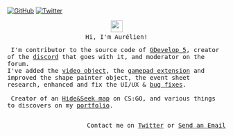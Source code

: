 
[![GitHub](https://img.shields.io/github/followers/Bouh.svg?style=social&label=Follow&maxAge=2592000)](https://github.com/Bouh)
[![Twitter](https://img.shields.io/twitter/follow/3D_Aurel?label=Follow&style=social)](https://twitter.com/3D_Aurel)

<p align="center">
	<img src="https://user-images.githubusercontent.com/5679180/79618120-0daffb80-80be-11ea-819e-d2b0fa904d07.gif" width="27px">
	<samp>    
		<br>Hi, I'm Aurélien!<br>
	</samp>
</p>
<p align="left">
	<samp>
		&nbsp;I'm contributor to the source code of <a href="https://github.com/4ian/GDevelop">GDevelop 5</a>, creator of the <a href="https://discord.gg/rjdYHvj">discord</a> that goes with it, and moderator on the forum.
		<br>I've added the <a href="https://github.com/4ian/GDevelop/pulls?q=is%3Apr+author%3ABouh+video+object">video object</a>, the <a href="https://github.com/4ian/GDevelop-extensions/pulls?q=is%3Apr+author%3ABouh+gamepad">gamepad extension</a> and improved the shape painter object, the event sheet research, enhanced and fix the UI/UX & <a href="https://github.com/4ian/GDevelop/pulls?q=is%3Apr+author%3ABouh">bug fixes</a>.
		<br><br>
		&nbsp;Creator of an <a href="https://steamcommunity.com/sharedfiles/filedetails/?id=1532233912">Hide&Seek map</a> on CS:GO, and various things to discovers on my <a href="http://www.witly.fr">portfolio</a>.
	</samp>
</p>
<p align="right">
	<samp>
		<br> Contact me on <a href="https://twitter.com/3D_Aurel">Twitter</a> or <a href="mailto&#58;bouhvive.z&#64gm&#97;&#105l.com">Send an Email</a>
	</samp>
</p>

